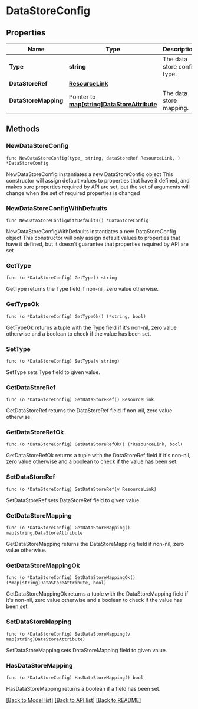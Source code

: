 # DataStoreConfig

## Properties

Name | Type | Description | Notes
------------ | ------------- | ------------- | -------------
**Type** | **string** | The data store config type. | 
**DataStoreRef** | [**ResourceLink**](ResourceLink.md) |  | 
**DataStoreMapping** | Pointer to [**map[string]DataStoreAttribute**](DataStoreAttribute.md) | The data store mapping. | [optional] 

## Methods

### NewDataStoreConfig

`func NewDataStoreConfig(type_ string, dataStoreRef ResourceLink, ) *DataStoreConfig`

NewDataStoreConfig instantiates a new DataStoreConfig object
This constructor will assign default values to properties that have it defined,
and makes sure properties required by API are set, but the set of arguments
will change when the set of required properties is changed

### NewDataStoreConfigWithDefaults

`func NewDataStoreConfigWithDefaults() *DataStoreConfig`

NewDataStoreConfigWithDefaults instantiates a new DataStoreConfig object
This constructor will only assign default values to properties that have it defined,
but it doesn't guarantee that properties required by API are set

### GetType

`func (o *DataStoreConfig) GetType() string`

GetType returns the Type field if non-nil, zero value otherwise.

### GetTypeOk

`func (o *DataStoreConfig) GetTypeOk() (*string, bool)`

GetTypeOk returns a tuple with the Type field if it's non-nil, zero value otherwise
and a boolean to check if the value has been set.

### SetType

`func (o *DataStoreConfig) SetType(v string)`

SetType sets Type field to given value.


### GetDataStoreRef

`func (o *DataStoreConfig) GetDataStoreRef() ResourceLink`

GetDataStoreRef returns the DataStoreRef field if non-nil, zero value otherwise.

### GetDataStoreRefOk

`func (o *DataStoreConfig) GetDataStoreRefOk() (*ResourceLink, bool)`

GetDataStoreRefOk returns a tuple with the DataStoreRef field if it's non-nil, zero value otherwise
and a boolean to check if the value has been set.

### SetDataStoreRef

`func (o *DataStoreConfig) SetDataStoreRef(v ResourceLink)`

SetDataStoreRef sets DataStoreRef field to given value.


### GetDataStoreMapping

`func (o *DataStoreConfig) GetDataStoreMapping() map[string]DataStoreAttribute`

GetDataStoreMapping returns the DataStoreMapping field if non-nil, zero value otherwise.

### GetDataStoreMappingOk

`func (o *DataStoreConfig) GetDataStoreMappingOk() (*map[string]DataStoreAttribute, bool)`

GetDataStoreMappingOk returns a tuple with the DataStoreMapping field if it's non-nil, zero value otherwise
and a boolean to check if the value has been set.

### SetDataStoreMapping

`func (o *DataStoreConfig) SetDataStoreMapping(v map[string]DataStoreAttribute)`

SetDataStoreMapping sets DataStoreMapping field to given value.

### HasDataStoreMapping

`func (o *DataStoreConfig) HasDataStoreMapping() bool`

HasDataStoreMapping returns a boolean if a field has been set.


[[Back to Model list]](../README.md#documentation-for-models) [[Back to API list]](../README.md#documentation-for-api-endpoints) [[Back to README]](../README.md)


